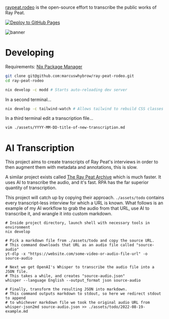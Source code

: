 [raypeat.rodeo](https://raypeat.rodeo) is the open-source effort to transcribe
the public works of Ray Peat.

[![Deploy to GitHub Pages](https://github.com/marcuswhybrow/ray-peat-rodeo/actions/workflows/gh-pages.yml/badge.svg)](https://github.com/marcuswhybrow/ray-peat-rodeo/actions/workflows/gh-pages.yml)

![banner](https://raw.githubusercontent.com/marcuswhybrow/ray-peat-rodeo/back-to-go/internal/assets/docs/ray-peat-rodeo-banner.png)

# Developing

Requirements: [Nix Package Manager](https://nixos.org/download.html#download-nix)

```bash
git clone git@github.com:marcuswhybrow/ray-peat-rodeo.git
cd ray-peat-rodeo

nix develop -c modd # Starts auto-reloading dev server
```

In a second terminal...

```bash
nix develop -c tailwind-watch # Allows tailwind to rebuild CSS classes
```

In a third terminal edit a transcription file... 

```bash
vim ./assets/YYYY-MM-DD-title-of-new-transcription.md
```

# AI Transcription

This project aims to create transcripts of Ray Peat's interviews in order to 
then augment them with metadata and annotations, this is slow.

A similar project exists called [The Ray Peat Archive](https://github.com/0x2447196/raypeatarchive) 
which is much faster. It uses AI to transcribe the audio, and it's fast.
RPA has the far superior quantity of transcription.

This project will catch up by copying their approach. `./assets/todo` contains
every transcript-less interview for which a URL is known. What follows is an 
example of my AI workflow to grab the audio from that URL, use AI to transcribe 
it, and wrangle it into custom markdown.

```
# Inside project directory, launch shell with necessary tools in environment
nix develop 

# Pick a markdown file from ./assets/todo and copy the source URL.
# This command downloads that URL as an audio file called "source-audio"
yt-dlp -x "https://website.com/some-video-or-audio-file-url" -o source-audio

# Next we get OpenAI's Whisper to transcribe the audio file into a JSON file.
# This takes a while, and creates "source-audio.json"
whisper --language English --output_format json source-audio

# Finally, transform the resulting JSON into markdown.
# This command outputs markdown to stdout, so here we redirect stdout to append 
# to whichever markdown file we took the original audio URL from
whisper-json2md source-audio.json >> ./assets/todo/2022-08-19-example.md
```
